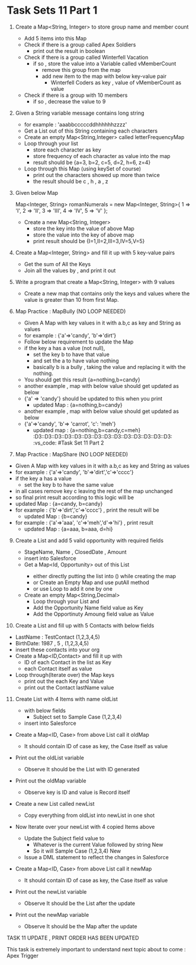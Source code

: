  # Task Sets 11    Part 1 

1. Create a Map<String, Integer> to store group name and member count
   -  Add 5 items into this Map 
   -  Check if there is a group called Apex Soldiers 
      -  print out the result in boolean 
   -  Check if there is a group called Winterfell Vacation
      -  if so , store the value into a Variable called vMemberCount
         -  remove this group from the map 
         -  add new item to the map with below key-value pair
            -  Winterfell Coders as key , value of vMemberCount as value
   -  Check if there is a group with 10 members
      -  if so , decrease the value to 9 

2. Given a String variable message contains long string 
   - for example :  'aaabbcccccddhhhhhhzzzz'
   - Get a List<String> out of this String containing each characters 
   - Create an empty Map<String,Integer> called letterFrequencyMap
   - Loop through your list 
     - store each character as key 
     - store frequency of each character as value into the map
     - result should be {a=3, b=2, c=5, d=2, h=6, z=4}
   - Loop through this Map (using keySet of course)
     - print out the characters showed up more than twice 
     - the result should be c , h , a , z 

4. Given below Map 
   
   Map<Integer, String> romanNumerals = new Map<Integer, String>{
        1 => 'I',
        2 => 'II',
        3 => 'III',
        4 => 'IV',
        5 => 'V'
    };
    

    - Create a new Map<String, Integer> 
      - store the key into the value of above Map
      - store the value into the key of above map
      - print result should be {I=1,II=2,III=3,IV=5,V=5}

5. Create a Map<Integer, String> and fill it up with 5 key-value pairs
   -  Get the sum of All the Keys 
   -  Join all the values by , and print it out 

6. Write a program that create a Map<String, Integer>  with 9 values
   - Create a new map that contains only the keys and values where the value is greater than 10 from first Map.


7. Map Practice : MapBully (NO LOOP NEEDED)
   -  Given A Map with key values in it with a.b,c as key and String as values
   -  for example : {'a'=>'candy', 'b'=>'dirt'}
   -  Follow below requirement to update the Map 
   -  if the key a has a value (not null), 
      -  set the key b to have that value
      -  and set the a to have value nothing 
      -  basically b is a bully , taking the value and replacing it with the nothing.
   -  You should get this result {a=nothing,b=candy}
   -  another example , map with below value should get updated as below
   -  {'a' => 'candy'}  should be updated to this when you print 
      -  updated Map : {a=nothing,b=candy}
   -  another example , map with below value should get updated as below
   -  {'a'=>'candy', 'b'=> 'carrot', 'c': 'meh'}
      -  updated map : {a=nothing,b=candy,c=meh} 
:D3::D3::D3::D3::D3::D3::D3::D3::D3::D3::D3::D3::D3::D3: 
:vs_code: #Task Set 11 Part 2 

8.  Map Practice : MapShare (NO LOOP NEEDED)
   -  Given A Map with key values in it with a.b,c as key and String as values
   -  for example : {'a'=>'candy', 'b'=>'dirt','c'=>'cccc'}
   -  if the key a has a value 
      -  set the key b to have the same value
   -  in all cases remove key c leaving the rest of the map unchanged 
   -  so final print result according to this logic will be
   -  updated Map : {a=candy, b=candy}
   -  for example : {'b'=>'dirt','c'=>'cccc'} , print the result will be
      -  updated Map : {b=candy}
   -  for example : {'a'=>'aaa', 'c'=>'meh','d'=>'hi'} , print result
      -  updated Map : {a=aaa, b=aaa, d=hi}


9. Create a List<Opportunity> and add 5 valid opportunity with required fields
   - StageName, Name , ClosedDate , Amount 
   - insert into Salesforce
   - Get a Map<Id, Opportunity> out of this List<Opportunity>
     - either directly putting the list into () while creating the map 
     - or Create an Empty Map and use putAll method 
     - or use Loop to add it one by one
   - Create an empty Map<String,Decimal> 
     - Loop through your List and 
     - Add the Opportunity Name field value as Key
     - Add the Opportinuty Amoung field value as Value

10. Create a List<Contact> and fill up with 5 Contacts with below fields 
   - LastName :  TestContact (1,2,3,4,5)
   - BirthDate:  1987 , 5 , (1,2,3,4,5)
   - insert these contacts into your org
   - Create a Map<ID,Contact> and fill it up with 
     - ID of each Contact in the list as Key
     - each Contact itself as value 
   - Loop through(Iterate over) the Map keys 
     - print out the each Key and Value 
     - print out the Contact  lastName value

11. Create List<Case> with 4 Items with name oldList 
     - with below fields
       - Subject set to Sample Case (1,2,3,4)
     - insert into Salesforce
   - Create a Map<ID, Case> from above List call it oldMap
     - It should contain ID of case as key, the Case itself as value
   - Print out the oldList variable 
     - Observe It should be the List with ID generated
   - Print out the oldMap  variable 
     - Observe key is ID and value is Record itself

   - Create a new List<Case> called newList
     - Copy everything from oldList into newList in one shot
   - Now Iterate over your newList with 4 copied Items above
     - Update the Subject field value to 
       - Whatever is the current Value followed by string  New
       - So it will Sample Case (1,2,3,4) New
     - Issue a DML statement to reflect the changes in Salesforce
   - Create a Map<ID, Case> from above List call it newMap
      - It should contain ID of case as key, the Case itself as value

   - Print out the newList variable 
     - Observe It should be the List after the update
   - Print out the newMap  variable 
     - Observe It should be the Map after the update

TASK 11 UPDATE , PRINT ORDER HAS BEEN UPDATED

This task is extremely important to understand next topic about to come : Apex Trigger 
